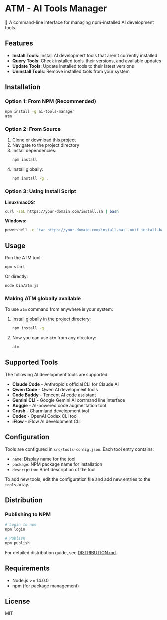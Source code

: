 # ATM - AI Tools Manager

🔧 A command-line interface for managing npm-installed AI development tools.

## Features

- **Install Tools**: Install AI development tools that aren't currently installed
- **Query Tools**: Check installed tools, their versions, and available updates
- **Update Tools**: Update installed tools to their latest versions
- **Uninstall Tools**: Remove installed tools from your system

## Installation

### Option 1: From NPM (Recommended)
```bash
npm install -g ai-tools-manager
atm
```

### Option 2: From Source
1. Clone or download this project
2. Navigate to the project directory
3. Install dependencies:
   ```bash
   npm install
   ```
4. Install globally:
   ```bash
   npm install -g .
   ```

### Option 3: Using Install Script
**Linux/macOS:**
```bash
curl -sSL https://your-domain.com/install.sh | bash
```

**Windows:**
```bat
powershell -c "iwr https://your-domain.com/install.bat -outf install.bat; .\install.bat"
```

## Usage

Run the ATM tool:
```bash
npm start
```

Or directly:
```bash
node bin/atm.js
```

### Making ATM globally available

To use `atm` command from anywhere in your system:

1. Install globally in the project directory:
   ```bash
   npm install -g .
   ```

2. Now you can use `atm` from any directory:
   ```bash
   atm
   ```

## Supported Tools

The following AI development tools are supported:

- **Claude Code** - Anthropic's official CLI for Claude AI
- **Qwen Code** - Qwen AI development tools
- **Code Buddy** - Tencent AI code assistant
- **Gemini CLI** - Google Gemini AI command line interface
- **Auggie** - AI-powered code augmentation tool
- **Crush** - Charmland development tool
- **Codex** - OpenAI Codex CLI tool
- **iFlow** - iFlow AI development CLI

## Configuration

Tools are configured in `src/tools-config.json`. Each tool entry contains:

- `name`: Display name for the tool
- `package`: NPM package name for installation
- `description`: Brief description of the tool

To add new tools, edit the configuration file and add new entries to the `tools` array.

## Distribution

### Publishing to NPM
```bash
# Login to npm
npm login

# Publish
npm publish
```

For detailed distribution guide, see [DISTRIBUTION.md](DISTRIBUTION.md).

## Requirements

- Node.js >= 14.0.0
- npm (for package management)

## License

MIT
